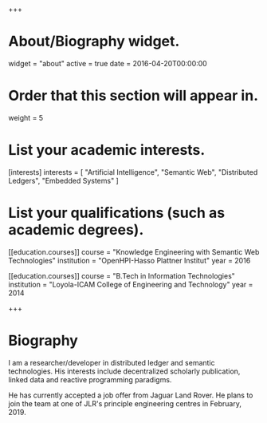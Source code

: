 +++
# About/Biography widget.
widget = "about"
active = true
date = 2016-04-20T00:00:00

# Order that this section will appear in.
weight = 5

# List your academic interests.
[interests]
  interests = [
    "Artificial Intelligence",
    "Semantic Web",
    "Distributed Ledgers",
    "Embedded Systems"
  ]

# List your qualifications (such as academic degrees).

[[education.courses]]
  course = "Knowledge Engineering with Semantic Web Technologies"
  institution = "OpenHPI-Hasso Plattner Institut"
  year = 2016

[[education.courses]]
  course = "B.Tech in Information Technologies"
  institution = "Loyola-ICAM College of Engineering and Technology"
  year = 2014
 
+++

# Biography


I am a researcher/developer in distributed ledger and semantic technologies. His interests include decentralized scholarly publication, linked data and reactive programming paradigms.

He has currently accepted a job offer from Jaguar Land Rover. He plans to join the team at one of JLR's principle engineering centres in February, 2019.

